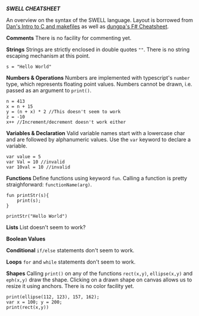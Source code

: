 ***SWELL CHEATSHEET***

An overview on the syntax of the SWELL language. Layout is borrowed from [Dan's Intro to C and makefiles](https://dbarowy.github.io/cs334f18/assets/readings/intro_to_c.html) as well as [dungpa's F# Cheatsheet](https://dungpa.github.io/fsharp-cheatsheet/).

**Comments**
There is no facility for commenting yet.

**Strings**
Strings are strictly enclosed in double quotes `""`.
There is no string escaping mechanism at this point.

```
s = "Hello World"
```

**Numbers & Operations**
Numbers are implemented with typescript's `number` type, which represents floating point values.
Numbers cannot be drawn, i.e. passed as an argument to `print()`.

```
n = 413
x = n + 15
y = (n + x) * 2 //This doesn't seem to work
z = -10
x++ //Increment/decrement doesn't work either
```

**Variables & Declaration**
Valid variable names start with a lowercase char and are followed by alphanumeric values.
Use the `var` keyword to declare a variable.

```
var value = 5
var Val = 10 //invalid
var 10val = 10 //invalid
```

**Functions**
Define functions using keyword `fun`.
Calling a function is pretty straighforward: `functionName(arg)`.

```
fun printStr(s){
	print(s);
}

printStr("Hello World")
```

**Lists**
List doesn't seem to work?

**Boolean Values**


**Conditional**
`if/else` statements don't seem to work.

**Loops**
`for` and `while` statements don't seem to work.

**Shapes**
Calling `print()` on any of the functions `rect(x,y)`, `ellipse(x,y)` and `eph(x,y)` draw the shape.
Clicking on a drawn shape on canvas allows us to resize it using anchors.
There is no color facility yet.

```
print(ellipse(112, 123), 157, 162);
var x = 100; y = 200;
print(rect(x,y))
```

